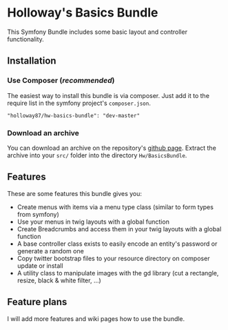 Holloway's Basics Bundle
========================

This Symfony Bundle includes some basic layout and controller functionality.


Installation
------------

### Use Composer (*recommended*)

The easiest way to install this bundle is via composer.  Just add it to the require list in the symfony project's
`composer.json`.

	"holloway87/hw-basics-bundle": "dev-master"

### Download an archive

You can download an archive on the repository's [github page][1].  Extract the archive into your `src/` folder into
the directory `Hw/BasicsBundle`.


Features
--------

These are some features this bundle gives you:

 * Create menus with items via a menu type class (similar to form types from symfony)
 * Use your menus in twig layouts with a global function
 * Create Breadcrumbs and access them in your twig layouts with a global function
 * A base controller class exists to easily encode an entity's password or generate a random one
 * Copy twitter bootstrap files to your resource directory on composer update or install
 * A utility class to manipulate images with the gd library (cut a rectangle, resize, black & white filter, ...)


Feature plans
-------------

I will add more features and wiki pages how to use the bundle.

[1]: https://github.com/holloway87/hw-basics-bundle
